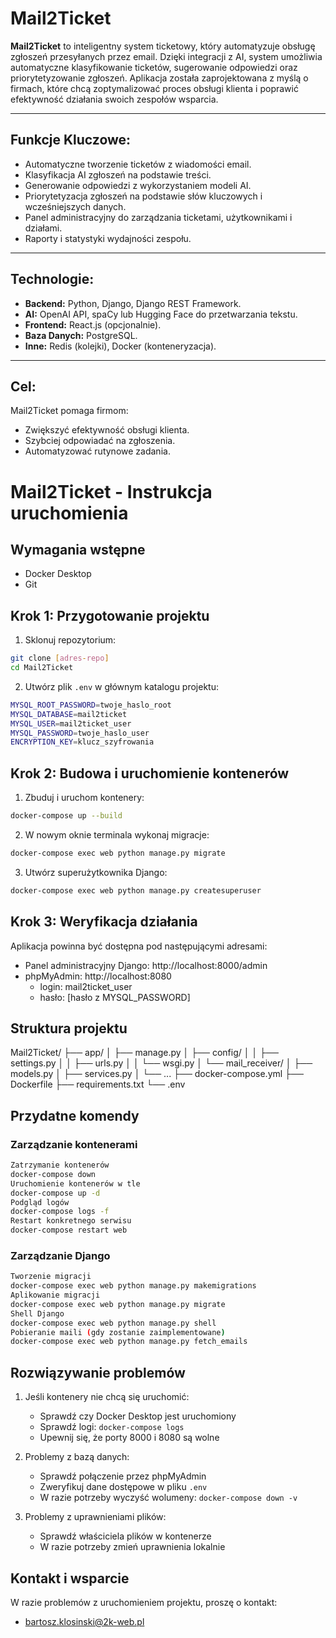 # Mail2Ticket

**Mail2Ticket** to inteligentny system ticketowy, który automatyzuje obsługę zgłoszeń przesyłanych przez email. Dzięki integracji z AI, system umożliwia automatyczne klasyfikowanie ticketów, sugerowanie odpowiedzi oraz priorytetyzowanie zgłoszeń. Aplikacja została zaprojektowana z myślą o firmach, które chcą zoptymalizować proces obsługi klienta i poprawić efektywność działania swoich zespołów wsparcia.

---

## Funkcje Kluczowe:
- Automatyczne tworzenie ticketów z wiadomości email.
- Klasyfikacja AI zgłoszeń na podstawie treści.
- Generowanie odpowiedzi z wykorzystaniem modeli AI.
- Priorytetyzacja zgłoszeń na podstawie słów kluczowych i wcześniejszych danych.
- Panel administracyjny do zarządzania ticketami, użytkownikami i działami.
- Raporty i statystyki wydajności zespołu.

---

## Technologie:
- **Backend:** Python, Django, Django REST Framework.
- **AI:** OpenAI API, spaCy lub Hugging Face do przetwarzania tekstu.
- **Frontend:** React.js (opcjonalnie).
- **Baza Danych:** PostgreSQL.
- **Inne:** Redis (kolejki), Docker (konteneryzacja).

---

## Cel:
Mail2Ticket pomaga firmom:
- Zwiększyć efektywność obsługi klienta.
- Szybciej odpowiadać na zgłoszenia.
- Automatyzować rutynowe zadania.


# Mail2Ticket - Instrukcja uruchomienia

## Wymagania wstępne
- Docker Desktop
- Git

## Krok 1: Przygotowanie projektu

1. Sklonuj repozytorium:

```bash
git clone [adres-repo]
cd Mail2Ticket
```
2. Utwórz plik `.env` w głównym katalogu projektu:

```bash
MYSQL_ROOT_PASSWORD=twoje_haslo_root
MYSQL_DATABASE=mail2ticket
MYSQL_USER=mail2ticket_user
MYSQL_PASSWORD=twoje_haslo_user
ENCRYPTION_KEY=klucz_szyfrowania
```

## Krok 2: Budowa i uruchomienie kontenerów

1. Zbuduj i uruchom kontenery:
```bash
docker-compose up --build
```

2. W nowym oknie terminala wykonaj migracje:
```bash
docker-compose exec web python manage.py migrate
```
3. Utwórz superużytkownika Django:
```bash
docker-compose exec web python manage.py createsuperuser
```

## Krok 3: Weryfikacja działania

Aplikacja powinna być dostępna pod następującymi adresami:
- Panel administracyjny Django: http://localhost:8000/admin
- phpMyAdmin: http://localhost:8080
  - login: mail2ticket_user
  - hasło: [hasło z MYSQL_PASSWORD]

## Struktura projektu
Mail2Ticket/
├── app/
│ ├── manage.py
│ ├── config/
│ │ ├── settings.py
│ │ ├── urls.py
│ │ └── wsgi.py
│ └── mail_receiver/
│ ├── models.py
│ ├── services.py
│ └── ...
├── docker-compose.yml
├── Dockerfile
├── requirements.txt
└── .env

## Przydatne komendy

### Zarządzanie kontenerami
```bash
Zatrzymanie kontenerów
docker-compose down
Uruchomienie kontenerów w tle
docker-compose up -d
Podgląd logów
docker-compose logs -f
Restart konkretnego serwisu
docker-compose restart web
```
### Zarządzanie Django
```bash
Tworzenie migracji
docker-compose exec web python manage.py makemigrations
Aplikowanie migracji
docker-compose exec web python manage.py migrate
Shell Django
docker-compose exec web python manage.py shell
Pobieranie maili (gdy zostanie zaimplementowane)
docker-compose exec web python manage.py fetch_emails
```

## Rozwiązywanie problemów

1. Jeśli kontenery nie chcą się uruchomić:
   - Sprawdź czy Docker Desktop jest uruchomiony
   - Sprawdź logi: `docker-compose logs`
   - Upewnij się, że porty 8000 i 8080 są wolne

2. Problemy z bazą danych:
   - Sprawdź połączenie przez phpMyAdmin
   - Zweryfikuj dane dostępowe w pliku `.env`
   - W razie potrzeby wyczyść wolumeny: `docker-compose down -v`

3. Problemy z uprawnieniami plików:
   - Sprawdź właściciela plików w kontenerze
   - W razie potrzeby zmień uprawnienia lokalnie

## Kontakt i wsparcie

W razie problemów z uruchomieniem projektu, proszę o kontakt:
- bartosz.klosinski@2k-web.pl
